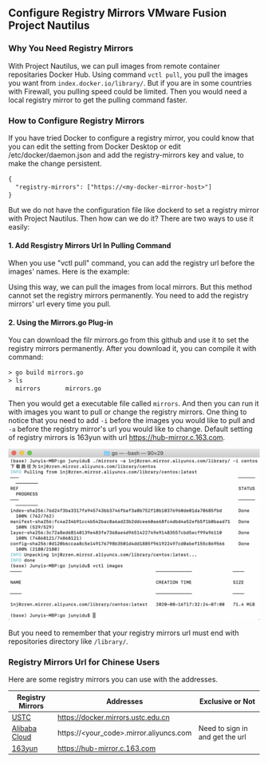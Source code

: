 ## Configure Registry Mirrors VMware Fusion Project Nautilus

### Why You Need Registry Mirrors

With Project Nautilus, we can pull images from remote container repositaries Docker Hub. 
Using command `vctl pull`, you pull the images you want from `index.docker.io/library/`.
But if you are in some countries with Firewall, you pulling speed could be limited.
Then you would need a local registry mirror to get the pulling command faster.

### How to Configure Registry Mirrors

If you have tried Docker to configure a registry mirror, you could know that you can edit the setting from Docker Desktop or edit /etc/docker/daemon.json and add the registry-mirrors key and value, to make the change persistent.

    {
      "registry-mirrors": ["https://<my-docker-mirror-host>"]
    }
    
But we do not have the configuration file like dockerd to set a registry mirror with Project Nautilus. Then how can we do it?
There are two ways to use it easily:

#### 1. Add Resgistry Mirrors Url In Pulling Command

When you use "vctl pull" command, you can add the registry url before the images' names. Here is the example:

Using this way, we can pull the images from local mirrors. But this method cannot set the registry mirrors permanently. You need to add the registry mirrors' url every time you pull.

#### 2. Using the Mirrors.go Plug-in

You can download the filr mirrors.go from this github and use it to set the registry mirrors permanently. After you download it, you can compile it with command:

    > go build mirrors.go
    > ls
      mirrors		mirrors.go
      
Then you would get a executable file called `mirrors`. And then you can run it with images you want to pull or change the registry mirrors.
One thing to notice that you need to add `-i` before the images you would like to pull and `-a` before the registry mirror's url you would like to change.
Default setting of registry mirrors is 163yun with url https://hub-mirror.c.163.com.

![images](https://github.com/Noah-Du/Intern_2020/blob/master/source/mirrors%20example.png)

But you need to remember that your registry mirrors url must end with repositories directory like `/library/`.

### Registry Mirrors Url for Chinese Users

Here are some registry mirrors you can use with the addresses.

| Registry Mirrors | Addresses                               | Exclusive or Not                |
| ---------------- | --------------------------------------- | ------------------------------- |
| [USTC](https://mirrors.ustc.edu.cn/help/dockerhub.html)             | https://docker.mirrors.ustc.edu.cn      |                                 |
| [Alibaba Cloud](https://cr.console.aliyun.com/)    | https://<your_code>.mirror.aliyuncs.com | Need to sign in and get the url |
| [163yun](https://c.163yun.com/hub)           | https://hub-mirror.c.163.com            |                                 |
